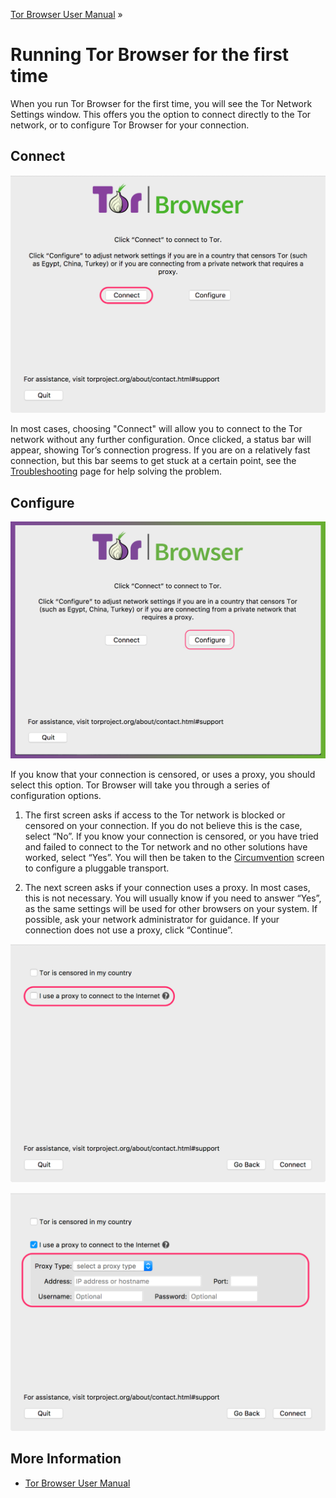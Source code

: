 [Tor Browser User Manual](index.html "Tor Browser User Manual") »

# Running Tor Browser for the first time

When you run Tor Browser for the first time, you will see the Tor Network
Settings window. This offers you the option to connect directly to the Tor
network, or to configure Tor Browser for your connection.

## Connect

![](media/first-time/connect.png)

In most cases, choosing "Connect" will allow you to connect to the Tor network
without any further configuration. Once clicked, a status bar will appear,
showing Tor’s connection progress. If you are on a relatively fast connection,
but this bar seems to get stuck at a certain point, see the
[Troubleshooting](troubleshooting.html "Troubleshooting") page for help
solving the problem.

## Configure

![](media/circumvention/configure.png)

If you know that your connection is censored, or uses a proxy, you should
select this option. Tor Browser will take you through a series of
configuration options.

  1. The first screen asks if access to the Tor network is blocked or censored on your connection. If you do not believe this is the case, select “No”. If you know your connection is censored, or you have tried and failed to connect to the Tor network and no other solutions have worked, select “Yes”. You will then be taken to the [Circumvention](circumvention.html "Circumvention") screen to configure a pluggable transport. 

  2. The next screen asks if your connection uses a proxy. In most cases, this is not necessary. You will usually know if you need to answer “Yes”, as the same settings will be used for other browsers on your system. If possible, ask your network administrator for guidance. If your connection does not use a proxy, click “Continue”. 

![](media/first-time/proxy_question.png)

![](media/first-time/proxy.png)

## More Information

  * [Tor Browser User Manual](index.html "Tor Browser User Manual")

